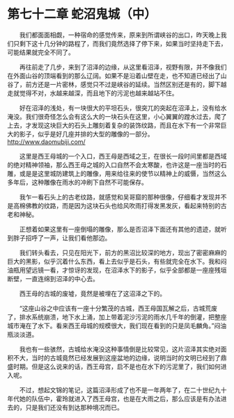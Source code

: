 # 第七十二章 蛇沼鬼城（中）


　　我们都面面相觑，一种宿命的感觉传来，原来到所谓峡谷的出口，昨天晚上我们只剩下这十几分钟的路程了，而我们竟然选择了停下来，如果当时坚持走下去，可能结果就完全不同了。

　　再往前走了几步，来到了沼泽的边缘，从这里看沼泽，视野有限，并不像我们在外面山谷的顶端看到的那么辽阔。如果不是沿着山壁在走，也不知道已经出了山谷了，前方还是一片密林，感觉只不过是峡谷的延续。当然区别还是有的，脚下越走就觉得不对，水越来越深，而且地下的污泥也越来越站不住。

　　好在沼泽的浅处，有一块很大的平坦石头，很突兀的突起在沼泽上，没有给水淹没。我们很奇怪怎么会有这么大的一块石头在这里，小心翼翼的蹚水过去，爬了上去，才发现这块巨大的石头上雕刻着复杂的装饰纹路，而且在水下有一个非常巨大的影子，似乎是好几座并排的大型的雕像的一部分。http://www.daomubiji.com/

　　这里是西王母城的一个入口，西王母是西域之王，在很长一段时间里都是西域的绝对精神领袖，那么西王母之城的入口自然不会太寒酸，也许这是一座当时的石雕，或是是这里城防建筑上的雕像，用来给往来的使节以精神上的威慑，当然这么多年后，这种雕像在雨水的冲刷下自然不可能保存。

　　我乍一看石头上的古老纹路，就感觉和吴哥窟的那种很像，仔细看才发现并不是高棉佛教的纹路，而是因为这块石头也给风吹雨打得发黑发灰，看起来特别的古老和神秘。

　　正想着如果这里有一座倒塌的雕像，那么是否沼泽下面还有其他的遗迹，就听到胖子招呼了一声，让我们看他那边。

　　我们转头看去，只见在阳光下，前方的黑沼比较深的地方，现出了密密麻麻的巨大的黑影，似乎沉着什么东西，看上去似乎是石头，有些就完全在水下。我和闷油瓶用望远镜一看，才惊讶的发现，在沼泽水下的影子，似乎全部都是一座座残垣断壁，一直连绵到沼泽的中心去。

　　西王母的古城的废墟，竟然是被埋在了这沼泽之下的。

　　“这座山谷之中应该有一座十分繁茂的古城，西王母国瓦解之后，古城荒废了，排水系统崩溃，地下水上涌，加上带着泥沙污泥的雨水几千年的倒灌，把整座城市淹在了水下。看来西王母城的规模很大，我们现在看到的只是凤毛麟角。”闷油瓶淡淡道。

　　我也有一些骇然，古城给水淹没这种事情倒是比较常见，这片沼泽其实绝对面积不大，当时的古城竟然已经发展到这座盆地的边缘，说明当时的文明已经到了鼎盛时期。但是这么说来的话，西王母宫，启不是也在水下的污泥里了，我们如何进入呢。

　　不过，想起文锦的笔记，这篇沼泽形成了也不是一年两年了，在二十世纪九十年代她的队伍中，霍玲就进入了西王母宫，也是在大雨之后，那么应该是有办法进去的，只是我们还没有到达那种境况而已。

